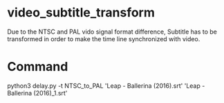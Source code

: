 # video_subtitle_transform
Due to the NTSC and PAL vido signal format difference, Subtitle has to be transformed in order to make the time line synchronized with video.

# Command
python3 delay.py -t NTSC_to_PAL 'Leap - Ballerina (2016).srt' 'Leap - Ballerina (2016)_1.srt'
